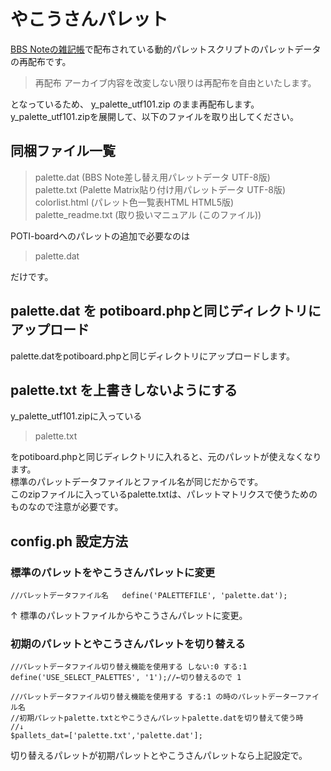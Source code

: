 # やこうさんパレット

[BBS Noteの雑記帳](http://bbsnote.s17.xrea.com/)で配布されている動的パレットスクリプトのパレットデータの再配布です。
>再配布
>アーカイブ内容を改変しない限りは再配布を自由といたします。

となっているため、 y_palette_utf101.zip のまま再配布します。   
y_palette_utf101.zipを展開して、以下のファイルを取り出してください。 

## 同梱ファイル一覧

>  palette.dat        (BBS Note差し替え用パレットデータ UTF-8版)  
>  palette.txt        (Palette Matrix貼り付け用パレットデータ UTF-8版)  
>  colorlist.html     (パレット色一覧表HTML HTML5版)  
>  palette_readme.txt (取り扱いマニュアル (このファイル))  

POTI-boardへのパレットの追加で必要なのは  

>palette.dat  

だけです。

## palette.dat を potiboard.phpと同じディレクトリにアップロード

palette.datをpotiboard.phpと同じディレクトリにアップロードします。

## palette.txt を上書きしないようにする

y_palette_utf101.zipに入っている

>palette.txt

をpotiboard.phpと同じディレクトリに入れると、元のパレットが使えなくなります。  
標準のパレットデータファイルとファイル名が同じだからです。  
このzipファイルに入っているpalette.txtは、パレットマトリクスで使うためのものなので注意が必要です。  

## config.ph 設定方法

### 標準のパレットをやこうさんパレットに変更

`//パレットデータファイル名  
define('PALETTEFILE', 'palette.dat');`  

↑
標準のパレットファイルからやこうさんパレットに変更。  

### 初期のパレットとやこうさんパレットを切り替える

`//パレットデータファイル切り替え機能を使用する しない:0 する:1 `    
`define('USE_SELECT_PALETTES', '1');//←切り替えるので 1`  

`//パレットデータファイル切り替え機能を使用する する:1 の時のパレットデーターファイル名`  
`//初期パレットpalette.txtとやこうさんパレットpalette.datを切り替えて使う時`  
`//↓`  
`$pallets_dat=['palette.txt','palette.dat'];`  

切り替えるパレットが初期パレットとやこうさんパレットなら上記設定で。
